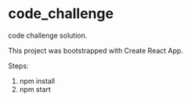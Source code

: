 # code_challenge
code challenge solution.

This project was bootstrapped with Create React App.

Steps:
1. npm install
2. npm start

